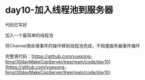 # day10-加入线程池到服务器

代码已写好

加入一个最简单的线程池

将Channel类处理事件的操作移到线程池完成，不阻塞服务器事件循环

完整源代码：[https://github.com/yuesong-feng/30dayMakeCppServer/tree/main/code/day10](https://github.com/yuesong-feng/30dayMakeCppServer/tree/main/code/day10)
